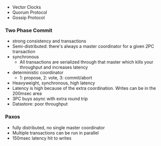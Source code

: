 

- Vector Clocks
- Quorum Protocol
- Gossip Protocol

### Two Phase Commit
- strong consistency and transactions
- Semi-distributed: there's always a master coordinator for a given 2PC transaction
- synchronous
  - All transactions are serialized through that master which kills your throughput and increases latency
- deterministic coordinator
  - 1: propose, 2: vote, 3: commit/abort
- Heavyweight, synchronous, high latency
- Latency is high because of the extra coordination. Writes can be in the 200msec area
- 3PC buys async with extra round trip
- Datastore: poor throughput

### Paxos
- fully distributed, no single master coordinator
- Multiple transactions can be run in parallel
- 150msec latency hit to writes